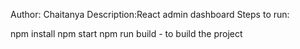 Author: Chaitanya
Description:React admin dashboard
Steps to run:

 npm install
 npm start
 npm run build - to build the project